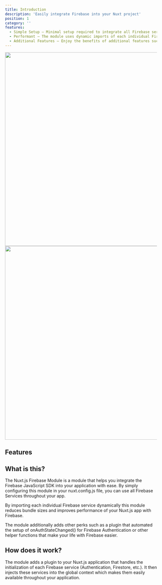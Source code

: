 ```yaml
---
title: Introduction
description: 'Easily integrate Firebase into your Nuxt project'
position: 1
category: ''
features:
  - Simple Setup – Minimal setup required to integrate all Firebase services into your Nuxt.js application.
  - Performant – The module uses dynamic imports of each individual Firebase service to reduce bundle sizes and  improve performance.
  - Additional Features – Enjoy the benefits of additional features such as automated setup of .onAuthStateChanged() for Firebase Authentication and more.
---
```


<img src="/preview.png" class="light-img" width="1280" height="640" alt="" />
<img src="/preview-dark.png" class="dark-img" width="1280" height="640" alt=""/>

## Features

<list :items="features"></list>

## What is this?

The Nuxt.js Firebase Module is a module that helps you integrate the Firebase JavaScript SDK into your application with ease. By simply configuring this module in your nuxt.config.js file, you can use all Firebase Services throughout your app.

By importing each individual Firebase service dynamically this module reduces bundle sizes and improves performance of your Nuxt.js app with Firebase.

The module additionally adds other perks such as a plugin that automated the setup of onAuthStateChanged() for Firebase Authentication or other helper functions that make your life with Firebase easier.

## How does it work?

The module adds a plugin to your Nuxt.js application that handles the initialization of each Firebase service (Authentication, Firestore, etc.). It then injects these services into the global context which makes them easily available throughout your application.
